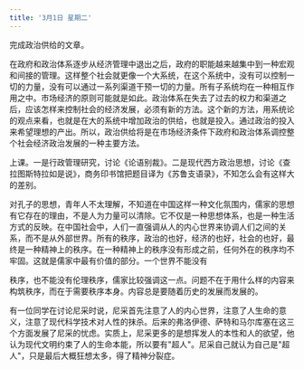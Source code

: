 ```yaml
---
title: '3月1日 星期二'
---
```


完成政治供给的文章。

在政府和政治体系逐步从经济管理中退出之后，政府的职能越来越集中到一种宏观和间接的管理。这样整个社会就更像一个大系统，在这个系统中，没有可以控制一切的力量，没有可以通过一系列渠道干预一切的力量。所有子系统均在一种相互作用之中。市场经济的原则可能就是如此。政治体系在失去了过去的权力和渠道之后，应该怎样来控制社会的经济发展，必须有新的方法。这个新的方法，用系统论的观点来看，也就是在大的系统中增加政治的供给，也就是投入。通过政治的投入来希望理想的产出。所以，政治供给将是在市场经济条件下政府和政治体系调控整个社会经济政治发展的一种主要方法。

上课。一是行政管理研究，讨论《论语别裁》。二是现代西方政治思想，讨论《查拉图斯特拉如是说》，商务印书馆把题目译为《苏鲁支语录》，不知怎么会有这样大的差别。

对孔子的思想，青年人不太理解，不知道在中国这样一种文化氛围内，儒家的思想有它存在的理由，不是人为力量可以清除。它不仅是一种思想体系，也是一种生活方式的反映。在中国社会中，人们一直强调从人的内心世界来协调人们之间的关系，而不是从外部世界。所有的秩序，政治的也好，经济的也好，社会的也好，最终是一种精神上的秩序。在一种精神上的秩序没有形成之前，任何外在的秩序均不牢固。这就是儒家中最有价值的部分。一个世界不能没有

秩序，也不能没有伦理秩序，儒家比较强调这一点。问题不在于用什么样的内容来构筑秩序，而在于需要秩序本身。内容总是要随着历史的发展而发展的。

有一位同学在讨论尼采时说，尼采首先注意了人的内心世界，注意了人生命的意义，注意了现代科学技术对人性的抹杀。后来的弗洛伊德、萨特和马尔库塞在这三个方面发展了尼采的忧虑。实质上，尼采更多的是想挥发人的本性和人的欲望，他认为现代文明约束了人的生命本能，所以要有"超人"。尼采自己就认为自己是"超人"，只是最后大概狂想太多，得了精神分裂症。

